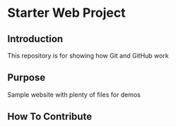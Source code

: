 # Starter Web Project 

## Introduction
This repository is for showing how Git and GitHub work

## Purpose

Sample website with plenty of files for demos

## How To Contribute 
